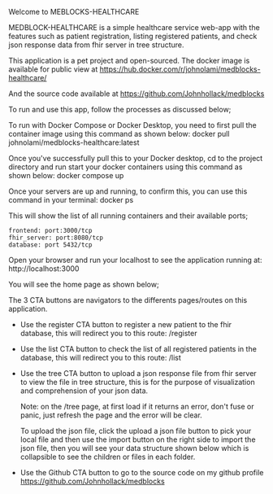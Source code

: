 Welcome to MEBLOCKS-HEALTHCARE

MEDBLOCK-HEALTHCARE is a simple healthcare service web-app with the features such as patient registration, listing registered patients, and check json response data from fhir server in tree structure.

This application is a pet project and open-sourced. The docker image is available for public view at https://hub.docker.com/r/johnolami/medblocks-healthcare/

And the source code available at https://github.com/Johnhollack/medblocks

To run and use this app, follow the processes as discussed below;

To run with Docker Compose or Docker Desktop, you need to first pull the container image using this command as shown below: 
    docker pull johnolami/medblocks-healthcare:latest

Once you've successfully pull this to your Docker desktop, cd to the project directory and run start your docker containers using this command as shown below:
    docker compose up

Once your servers are up and running, to confirm this, you can use this command in your terminal: 
    docker ps

This will show the list of all running containers and their available ports;

    frontend: port:3000/tcp
    fhir_server: port:8080/tcp
    database: port 5432/tcp

Open your browser and run your localhost to see the application running at: 
    http://localhost:3000


You will see the home page as shown below;


The 3 CTA buttons are navigators to the differents pages/routes on this application. 

- Use the register CTA button to register a new patient to the fhir database, this will redirect you to this route: /register
    

- Use the list CTA button to check the list of all registered patients in the database, this will redirect you to this route: /list

- Use the tree CTA button to upload a json response file from fhir server to view the file in tree structure, this is for the purpose of visualization and comprehension of your json data.

    Note: on the /tree page, at first load if it returns an error, don't fuse or panic, just refresh the page and the error will be clear.

    To upload the json file, click the upload a json file button to pick your local file and then use the import button on the right side to import the json file, then you will see your data structure shown below which is collapsible to see the children or files in each folder.

- Use the Github CTA button to go to the source code on my github profile https://github.com/Johnhollack/medblocks






